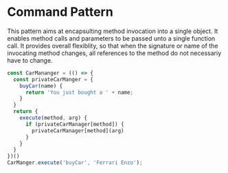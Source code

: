 # Command Pattern

This pattern aims at encapsulting method invocation into a single object.
It enables method calls and parameters to be passed unto a single function call.
It provides overall flexiblity, so that when the signature or name of the invocating method changes,
all references to the method do not necessariy have to change.

```js
const CarMananger = (() => {
  const privateCarManger = {
    buyCar(name) {
      return 'You just bought a ' + name;
    }
  }
  return {
    execute(method, arg) {
      if (privateCarManager[method]) {
        privateCarManager[method](arg)
      }
    }
  }
})()
CarManger.execute('buyCar', 'Ferrari Enzo');
```